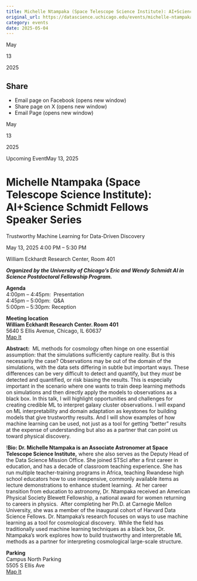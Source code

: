 ```yaml
---
title: Michelle Ntampaka (Space Telescope Science Institute): AI+Science Schmidt Fellows Speaker Series – DSI
original_url: https://datascience.uchicago.edu/events/michelle-ntampaka-space-telescope-science-institute-aiscience-schmidt-fellows-speaker-series
category: events
date: 2025-05-04
---
```


May

13

2025

## Share

* Email page on Facebook (opens new window)
* Share page on X (opens new window)
* Email Page (opens new window)

<!-- Table-like structure detected -->

May

13

2025

Upcoming EventMay 13, 2025

# Michelle Ntampaka (Space Telescope Science Institute): AI+Science Schmidt Fellows Speaker Series

Trustworthy Machine Learning for Data-Driven Discovery

May 13, 2025 4:00 PM – 5:30 PM

William Eckhardt Research Center, Room 401

***Organized by the University of Chicago’s Eric and Wendy Schmidt AI in Science Postdoctoral Fellowship Program.***

**Agenda**  
4:00pm – 4:45pm:  Presentation  
4:45pm – 5:00pm:  Q&A  
5:00pm – 5:30pm: Reception

**Meeting location**  
**William Eckhardt Research Center. Room 401**  
5640 S Ellis Avenue, Chicago, IL 60637  
[Map It](https://www.google.com/maps/place/William+Eckhardt+Research+Center/@41.7920793,-87.6018227,15z/data=!4m6!3m5!1s0x880e293ef43a7037:0x6f64c2dbdd6c40ae!8m2!3d41.7920793!4d-87.6018227!16s%2Fg%2F11b6gh6_mk?entry=ttu)

**Abstract:**  ML methods for cosmology often hinge on one essential assumption: that the simulations sufficiently capture reality. But is this necessarily the case? Observations may be out of the domain of the simulations, with the data sets differing in subtle but important ways. These differences can be very difficult to detect and quantify, but they *must* be detected and quantified, or risk biasing the results. This is especially important in the scenario where one wants to train deep learning methods on simulations and then directly apply the models to observations as a black box. In this talk, I will highlight opportunities and challenges for creating credible ML to interpret galaxy cluster observations. I will expand on ML interpretability and domain adaptation as keystones for building models that give trustworthy results. And I will show examples of how machine learning can be used, not just as a tool for getting “better” results at the expense of understanding but also as a partner that can point us toward physical discovery.

!****Bio:** Dr. Michelle Ntampaka is an Associate Astronomer at Space Telescope Science Institute,** where she also serves as the Deputy Head of the Data Science Mission Office. She joined STScI after a first career in education, and has a decade of classroom teaching experience. She has run multiple teacher-training programs in Africa, teaching Rwandese high school educators how to use inexpensive, commonly available items as lecture demonstrations to enhance student learning.  At her career transition from education to astronomy, Dr. Ntampaka received an American Physical Society Blewett Fellowship, a national award for women returning to careers in physics.  After completing her Ph.D. at Carnegie Mellon University, she was a member of the inaugural cohort of Harvard Data Science Fellows. Dr. Ntampaka’s research focuses on ways to use machine learning as a tool for cosmological discovery.  While the field has traditionally used machine learning techniques as a black box, Dr. Ntampaka’s work explores how to build trustworthy and interpretable ML methods as a partner for interpreting cosmological large-scale structure.

**Parking**  
Campus North Parking  
5505 S Ellis Ave  
[Map It](https://www.google.com/maps/place/Campus+North+Parking/@41.794483,-87.5999728,15z/data=!4m6!3m5!1s0x880e293f903eb853:0xff1bea1f81ea92e7!8m2!3d41.794483!4d-87.5999728!16s%2Fg%2F1pp2x9221?entry=ttu)